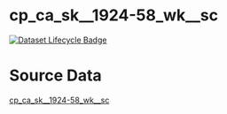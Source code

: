 # cp_ca_sk__1924-58_wk__sc

[![Dataset Lifecycle Badge](https://img.shields.io/static/v1.svg?label=Lifecycle&message=Unreleased&color=blue)](https://github.com/davidearn/iidda/blob/main/docs/lifecycle.md)

# Source Data

[cp_ca_sk__1924-58_wk__sc](https://raw.githubusercontent.com/davidearn/iidda/master/data/cp_ca_sk__1924-58_wk__sc/source-data/cp_ca_sk__1924-58_wk__sc.csv)
